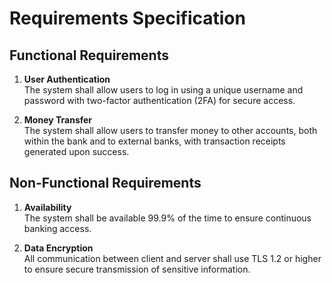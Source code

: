 # Requirements Specification

## Functional Requirements

1. **User Authentication**  
   The system shall allow users to log in using a unique username and password with two-factor authentication (2FA) for secure access.

2. **Money Transfer**  
   The system shall allow users to transfer money to other accounts, both within the bank and to external banks, with transaction receipts generated upon success.

## Non-Functional Requirements

1. **Availability**  
   The system shall be available 99.9% of the time to ensure continuous banking access.

2. **Data Encryption**  
   All communication between client and server shall use TLS 1.2 or higher to ensure secure transmission of sensitive information.